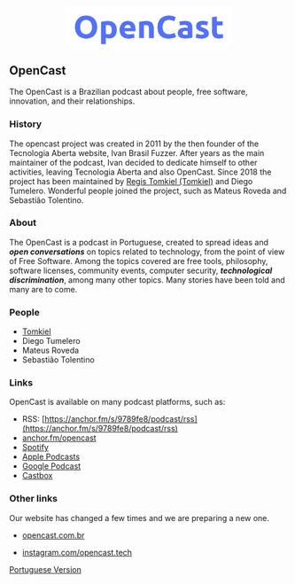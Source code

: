 

<p align="center">
  <a href="https://opencast.com.br" target="_blank">
    <img src="https://raw.githubusercontent.com/OpenCastPodcast/art/main/logo/png/blue.png" width="300">
  </a>
</p>


## OpenCast

The OpenCast is a Brazilian podcast about people, free software, innovation, and their relationships.  



### History

The opencast project was created in 2011 by the then founder of the Tecnologia Aberta website, Ivan Brasil Fuzzer.
After years as the main maintainer of the podcast, Ivan decided to dedicate himself to other activities, leaving Tecnologia Aberta and also OpenCast.
Since 2018 the project has been maintained by [Regis Tomkiel (Tomkiel)](#People) and Diego Tumelero. Wonderful people joined the project, such as Mateus Roveda and Sebastião Tolentino.



### About

The OpenCast is a podcast in Portuguese, created to spread ideas and ***open conversations*** on topics related to technology, from the point of view of Free Software.
Among the topics covered are free tools, philosophy, software licenses, community events, computer security, ***technological discrimination***, among many other topics.
Many stories have been told and many are to come.



### People

- [Tomkiel](twitter.com/tomtomkiel)
- Diego Tumelero
- Mateus Roveda
- Sebastião Tolentino



### Links

OpenCast is available on many podcast platforms, such as:

- RSS: [https://anchor.fm/s/9789fe8/podcast/rss](https://anchor.fm/s/9789fe8/podcast/rss)
- [anchor.fm/opencast](https://anchor.fm/opencast)
- [Spotify](https://open.spotify.com/show/6hQvPbkPau4uvLo04Qccw1)
- [Apple Podcasts](https://podcasts.apple.com/us/podcast/opencast/id1458279976)
- [Google Podcast](https://podcasts.google.com/feed/aHR0cHM6Ly9hbmNob3IuZm0vcy85Nzg5ZmU4L3BvZGNhc3QvcnNz)
- [Castbox](https://castbox.fm/channel/opencast-id2057007?country=us)



### Other links

Our website has changed a few times and we are preparing a new one.

- [opencast.com.br](opencast.com.br)

- [instagram.com/opencast.tech](instagram.com/opencast.tech)

  

[Portuguese Version](./README.ptBR.md)

